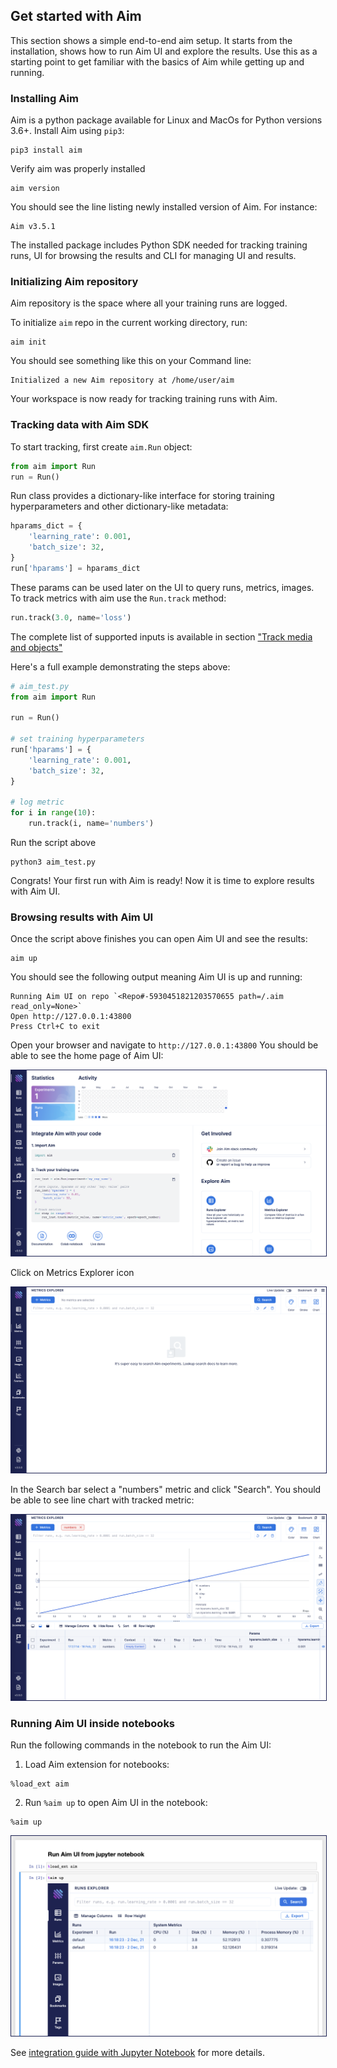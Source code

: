 ## Get started with Aim

This section shows a simple end-to-end aim setup. It starts from the installation, shows how to run Aim UI and explore the
results.
Use this as a starting point to get familiar with the basics of Aim while getting up and running.

### Installing Aim
Aim is a python package available for Linux and MacOs for Python versions 3.6+. Install Aim using `pip3`:

```shell
pip3 install aim
```

Verify aim was properly installed

```shell
aim version
```

You should see the line listing newly installed version of Aim. For instance:
```shell
Aim v3.5.1
```

The installed package includes Python SDK needed for tracking training runs, UI for browsing the results and CLI
for managing UI and results.


### Initializing Aim repository
Aim repository is the space where all your training runs are logged.

To initialize `aim` repo in the current working directory, run:
```shell
aim init
```

You should see something like this on your Command line:
```
Initialized a new Aim repository at /home/user/aim
```

Your workspace is now ready for tracking training runs with Aim.

### Tracking data with Aim SDK

To start tracking, first create `aim.Run` object:
```python
from aim import Run
run = Run()
```

Run class provides a dictionary-like interface for storing training hyperparameters and other dictionary-like metadata:
```python
hparams_dict = {
    'learning_rate': 0.001,
    'batch_size': 32,
}
run['hparams'] = hparams_dict
```

These params can be used later on the UI to query runs, metrics, images.
To track metrics with aim use the `Run.track` method:
```python
run.track(3.0, name='loss')
```
The complete list of supported inputs is available in section ["Track media and objects"](supported_types.html)

Here's a full example demonstrating the steps above:
```python
# aim_test.py
from aim import Run

run = Run()

# set training hyperparameters
run['hparams'] = {
    'learning_rate': 0.001,
    'batch_size': 32,
}

# log metric
for i in range(10):
    run.track(i, name='numbers')
```

Run the script above
```shell
python3 aim_test.py
```

Congrats! Your first run with Aim is ready!
Now it is time to explore results with Aim UI.

### Browsing results with Aim UI
Once the script above finishes you can open Aim UI and see the results:
```shell
aim up
```

You should see the following output meaning Aim UI is up and running:
```shell
Running Aim UI on repo `<Repo#-5930451821203570655 path=/.aim read_only=None>`
Open http://127.0.0.1:43800
Press Ctrl+C to exit
```

Open your browser and navigate to `http://127.0.0.1:43800`
You should be able to see the home page of Aim UI:

<img style="border: 1px solid #1d2253" src="../_static/images/quick_start/ui-home.png" />

Click on Metrics Explorer icon

<img style="border: 1px solid #1d2253" src="../_static/images/quick_start/ui-metrics.png" />

In the Search bar select a "numbers" metric and click "Search".
You should be able to see line chart with tracked metric:

<img style="border: 1px solid #1d2253" src="../_static/images/quick_start/ui-metrics-search.png" />

### Running Aim UI inside notebooks

Run the following commands in the notebook to run the Aim UI:

1. Load Aim extension for notebooks:

```jupyter
%load_ext aim
```

2. Run `%aim up` to open Aim UI in the notebook:

```jupyter
%aim up
```

<img style="border: 1px solid #1d2253" src="../_static/images/using/jupyter.png" />

See [integration guide with Jupyter Notebook](../using/jupyter_notebook_ui.html) for more details.
